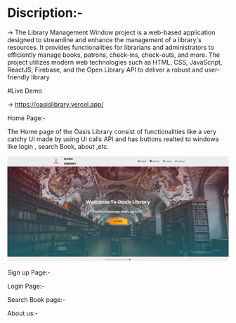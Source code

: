 


# Discription:-

-> The Library Management Window project is a web-based application designed to streamline and enhance the management of a library's resources. It provides functionalities for librarians and administrators to efficiently manage books, patrons, check-ins, check-outs, and more. The project utilizes modern web technologies such as HTML, CSS, JavaScript, ReactJS, Firebase, and the Open Library API to deliver a robust and user-friendly library 

#Live Demo

-> https://oasislibrary.vercel.app/

Home Page:- 

The Home page of the Oasis Library consist of functionalities like a very catchy UI made by using UI calls API and has buttons realted to windowa like login , search Book, about ,etc.

![Home Page](https://github.com/Aniwesh20/OasisLib/blob/main/public/Home%20page.png)


Sign up Page:-



Login Page:-



Search Book page:-



About us:-









